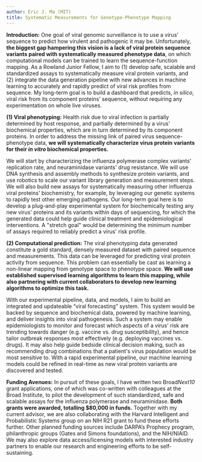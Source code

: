 ```yaml
---
author: Eric J. Ma (MIT)
title: Systematic Measurements for Genotype-Phenotype Mapping
---
```


**Introduction:** One goal of viral genomic surveillance is to use a virus’ sequence to predict how virulent and pathogenic it may be. Unfortunately, **the biggest gap hampering this vision is a lack of viral protein sequence variants paired with systematically measured phenotype data**, on which computational models can be trained to learn the sequence-function mapping. As a Rowland Junior Fellow, I aim to (1) develop safe, scalable and standardized assays to systematically measure viral protein variants, and (2) integrate the data generation pipeline with new advances in machine learning to accurately and rapidly predict of viral risk profiles from sequence. <!--JR: I see number 2 as the real big thing. I wonder if there’s a better way to pose this as that as the focus and then using virus as an example of what could be done with any viral that you could accomplish #1 with. --><!--EM: Tricky part is that RJFs are meant to be experimentalists. Let me think about this... --> My long-term goal is to build a dashboard that predicts, *in silico*, viral risk from its component proteins’ sequence, without requiring any experimentation on whole live viruses.

<!--EM: I took out the figure. It isn't accurate for what I'm trying to communicate. Still thinking...-->

**(1) Viral phenotyping:** Health risk due to viral infection is partially determined by host response, and partially determined by a virus' biochemical properties, which are in turn determined by its component proteins. In order to address the missing link of paired virus sequence-phenotype data, **we will systematically characterize virus protein variants for their *in vitro* biochemical properties.**

We will start by characterizing the influenza polymerase complex variants' replication rate, and neuraminidase variants' drug resistance. We will use DNA synthesis and assembly methods to synthesize protein variants, and use robotics to scale our variant library generation and measurement steps. We will also build new assays for systematically measuring other influenza viral proteins' biochemistry, for example, by leveraging our genetic systems to rapidly test other emerging pathogens. Our long-term goal here is to develop a plug-and-play experimental system for biochemically testing any new virus' proteins and its variants within days of sequencing, for which the generated data could help guide clinical treatment and epidemiological interventions. A "stretch goal" would be determining the minimum number of assays required to reliably predict a virus' risk profile.

**(2) Computational prediction:** The viral phenotyping data generated constitute a gold standard, densely measured dataset with paired sequence and measurements. This data can be leveraged for predicting viral protein activity from sequence. This problem can essentially be cast as learning a non-linear mapping from genotype space to phenotype space.<!--JR: What is the possible/probable noise that interferes? How can it be avoided, or what else might need to be considered? Alternatives? --><!--EM: Not sure what you mean by this? --> **We will use established supervised learning algorithms to learn this mapping, while also partnering with current collaborators to develop new learning algorithms to optimize this task.**

With our experimental pipeline, data, and models, I aim to build an integrated and updateable “viral forecasting” system. This system would be backed by sequence and biochemical data, powered by machine learning, and deliver insights into viral pathogenesis. Such a system may enable epidemiologists to monitor and forecast which aspects of a virus' risk are trending towards danger (e.g. vaccine vs. drug susceptibility), and hence tailor outbreak responses most effectively (e.g. deploying vaccines vs. drugs). It may also help guide bedside clinical decision making, such as recommending drug combinations that a patient's virus population would be most sensitive to. With a rapid experimental pipeline, our machine learning models could be refined in real-time as new viral protein variants are discovered and tested.

**Funding Avenues:** In pursuit of these goals, I have written two Broad*Next10* grant applications, one of which was co-written with colleagues at the Broad Institute, to pilot the development of such standardized, safe and scalable assays for the influenza polymerase and neuraminidase. **Both grants were awarded, totalling \$80,000 in funds.** Together with my current advisor, we are also collaborating with the Harvard Intelligent and Probabilistic Systems group on an NIH R21 grant to fund these efforts further. Other planned funding sources include DARPA’s Prophecy program, philanthropic groups (Gates and Simons foundations), and the NIH/NIAID. We may also explore data access/licensing models with interested industry partners to enable our research and engineering efforts to be self-sustaining.